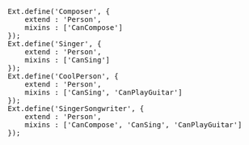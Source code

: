 <pre class="runnable readonly">
Ext.define('Composer', {
    extend : 'Person',
    mixins : ['CanCompose']
});
Ext.define('Singer', {
    extend : 'Person',
    mixins : ['CanSing']
});
Ext.define('CoolPerson', {
    extend : 'Person',
    mixins : ['CanSing', 'CanPlayGuitar']
});
Ext.define('SingerSongwriter', {
    extend : 'Person',
    mixins : ['CanCompose', 'CanSing', 'CanPlayGuitar']
});
</pre>
